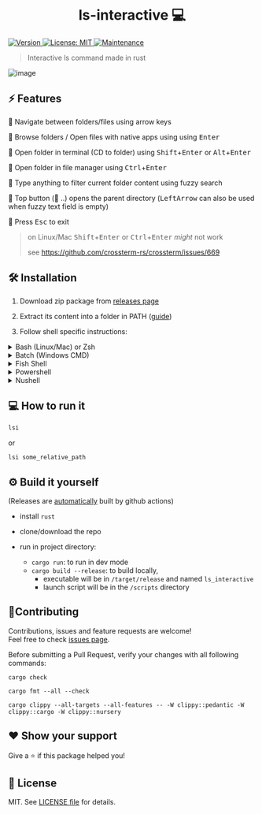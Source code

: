 <h1 align="center">ls-interactive 💻</h1>
<p>
  <a href="https://github.com/Araxeus/ls-interactive/releases" target="_blank">
    <img alt="Version" src="https://img.shields.io/github/release/Araxeus/ls-interactive.svg" onerror='this.onerror=undefined; this.src="https://img.shields.io/badge/version-1.0.0-blue.svg?cacheSeconds=2592000"'/>
  </a>
  <a href="https://github.com/Araxeus/ls-interactive/blob/main/LICENSE" target="_blank">
    <img alt="License: MIT" src="https://img.shields.io/github/license/Araxeus/ls-interactive?color=yellow" />
  </a>
   <a href="https://github.com/Araxeus/ls-interactive" target="_blank">
    <img alt="Maintenance" src="https://img.shields.io/badge/Maintained%3F-yes-green.svg" />
  </a>
</p>

> Interactive ls command made in rust

![image](https://user-images.githubusercontent.com/78568641/167173566-8762a3a8-4dbf-492a-9883-f48760637bcd.png)

## ⚡ Features

🌟 Navigate between folders/files using arrow keys

🌟 Browse folders / Open files with native apps using using <kbd>Enter</kbd>

🌟 Open folder in terminal (CD to folder) using <kbd>Shift</kbd>+<kbd>Enter</kbd> or <kbd>Alt</kbd>+<kbd>Enter</kbd>

🌟 Open folder in file manager using <kbd>Ctrl</kbd>+<kbd>Enter</kbd>

🌟 Type anything to filter current folder content using fuzzy search

🌟 Top button (📁 ..) opens the parent directory (<kbd>LeftArrow</kbd> can also be used when fuzzy text field is empty)

🌟 Press <kbd>Esc</kbd> to exit

> on Linux/Mac <kbd>Shift</kbd>+<kbd>Enter</kbd> or <kbd>Ctrl</kbd>+<kbd>Enter</kbd> *might* not work
>
> see https://github.com/crossterm-rs/crossterm/issues/669

## 🛠 Installation

1. Download zip package from [releases page](https://github.com/Araxeus/ls-interactive/releases)

2. Extract its content into a folder in PATH ([guide](https://gist.github.com/nex3/c395b2f8fd4b02068be37c961301caa7))

3. Follow shell specific instructions:
<details>
  <summary><bold>Bash (Linux/Mac) or Zsh</bold></summary>

* Copy the `lsi` function from [scripts/lsi.sh](https://github.com/Araxeus/ls-interactive/blob/master/scripts/sh) to your `~/.bashrc` or `~/.zshrc` file:

    https://github.com/Araxeus/ls-interactive/blob/f1cd2db8a7bddb5aee5e0d3e2482d85b11d76f31/scripts/lsi.sh#L3-L8

</details>

<details>
  <summary><bold>Batch (Windows CMD)</bold></summary>

  * Copy [scripts/lsi.bat](https://github.com/Araxeus/ls-interactive/blob/master/scripts/lsi.sh) into a folder that is in your `%PATH%` environment variable

    https://github.com/Araxeus/ls-interactive/blob/f1cd2db8a7bddb5aee5e0d3e2482d85b11d76f31/scripts/lsi.bat#L3-L5

    you can open you environment variables settings using the command below: (or by searching for `env` in the start menu)

    ```batch
    rundll32.exe sysdm.cpl,EditEnvironmentVariables
    ```

</details>

<details>
  <summary><bold>Fish Shell</bold></summary>

  * Copy [scripts/lsi.fish](https://github.com/Araxeus/ls-interactive/blob/master/scripts/lsi.fish) into `~/.config/fish/functions/`

    OR copy the function inside into your `~/.config/fish/config.fish` file

    https://github.com/Araxeus/ls-interactive/blob/f1cd2db8a7bddb5aee5e0d3e2482d85b11d76f31/scripts/lsi.fish#L7-L13


</details>
<details>
  <summary><bold>Powershell</bold></summary>

  * Copy the `lsi` function from [scripts/lsi.ps1](https://github.com/Araxeus/ls-interactive/blob/master/scripts/lsi.ps1) to your `Microsoft.PowerShell_profile.ps1`

    https://github.com/Araxeus/ls-interactive/blob/f1cd2db8a7bddb5aee5e0d3e2482d85b11d76f31/scripts/lsi.ps1#L7-L10

    you can open your profile using one of the following commands:

    ```ps1
    notepad $profile
    ```
    <br>

    ```ps1
    gedit $profile
    ```

</details>

<details>
  <summary><bold>Nushell</bold></summary>

  * Copy the `lsi` function from [scripts/lsi.nu](https://github.com/Araxeus/ls-interactive/blob/master/scripts/lsi.nu) to your `env.nu`

    https://github.com/Araxeus/ls-interactive/blob/f6d2fd227137dcf1136fb4136b86ae9896d0d21c/scripts/lsi.nu#L4-L10

    you can open your environment file using the following command:

    ```bash
    config env
    ```

</details>

## 💻 How to run it

```bash
lsi
```

or

```bash
lsi some_relative_path
```

## ⚙️ Build it yourself

(Releases are [automatically](https://github.com/Araxeus/ls-interactive/blob/master/.github/workflows/release.yml) built by github actions)

-   install `rust`
-   clone/download the repo

-   run in project directory:
    -   `cargo run`: to run in dev mode
    -   `cargo build --release`: to build locally,
        -   executable will be in `/target/release` and named `ls_interactive`
        -   launch script will be in the `/scripts` directory

## 🤝Contributing

Contributions, issues and feature requests are welcome!<br />Feel free to check [issues page](https://github.com/Araxeus/ls-interactive/issues).

Before submitting a Pull Request, verify your changes with all following commands:

```mcfunction
cargo check
```

```mcfunction
cargo fmt --all --check
```

```mcfunction
cargo clippy --all-targets --all-features -- -W clippy::pedantic -W clippy::cargo -W clippy::nursery
```

## ❤️ Show your support

Give a ⭐ if this package helped you!

## 📜 License

MIT. See [LICENSE file](./LICENSE) for details.
